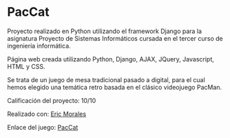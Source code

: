 # PacCat

Proyecto realizado en Python utilizando el framework Django para la asignatura Proyecto de Sistemas Informáticos cursada en el tercer curso de ingeniería informática.

Página web creada utilizando Python, Django, AJAX, JQuery, Javascript, HTML y CSS.

Se trata de un juego de mesa tradicional pasado a digital, para el cual hemos elegido una temática retro basada en el clásico videojuego PacMan.

Calificación del proyecto: 10/10

Realizado con: [Eric Morales](https://github.com/Erichgh)

Enlace del juego: [PacCat](http://pac-cat.herokuapp.com/)

